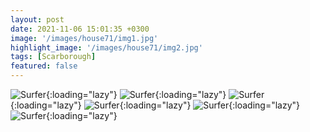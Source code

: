 ```yaml
---
layout: post
date: 2021-11-06 15:01:35 +0300
image: '/images/house71/img1.jpg'
highlight_image: '/images/house71/img2.jpg'
tags: [Scarborough]
featured: false
---
```


![Surfer]({{site.baseurl}}/images/house71/img3.jpg){:loading="lazy"}
![Surfer]({{site.baseurl}}/images/house71/img4.jpg){:loading="lazy"}
![Surfer]({{site.baseurl}}/images/house71/img5.jpg){:loading="lazy"}
![Surfer]({{site.baseurl}}/images/house71/img6.jpg){:loading="lazy"}
![Surfer]({{site.baseurl}}/images/house71/img7.jpg){:loading="lazy"}
![Surfer]({{site.baseurl}}/images/house71/img8.jpg){:loading="lazy"}